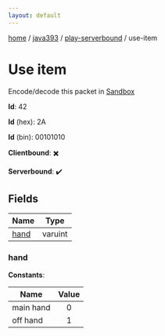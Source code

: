 ```yaml
---
layout: default
---
```


[home](/)  /  [java393](/protocol/java393)  /  [play-serverbound](/protocol/java393/play-serverbound)  /  use-item

# Use item

Encode/decode this packet in [Sandbox](../../../sandbox/java393#PlayServerbound.UseItem)

**Id**: 42

**Id** (hex): 2A

**Id** (bin): 00101010

**Clientbound**: ✖️

**Serverbound**: ✔️

## Fields

Name | Type
---|---
[hand](#hand) | varuint

### hand

**Constants**:

Name | Value
---|:---:
main hand | 0
off hand | 1
